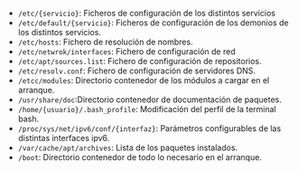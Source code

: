 - `/etc/{servicio}`: Ficheros de configuración de los distintos servicios
- `/etc/default/{servicio}`: Ficheros de configuración de los demonios de los distintos servicios.
- `/etc/hosts`: Fichero de resolución de nombres.
- `/etc/netwrok/interfaces`: Fichero de configuración de red
- `/etc/apt/sources.list`: Fichero de configuración de repositorios.
- `/etc/resolv.conf`: Fichero de configuración de servidores DNS.
- `/etcc/modules`: Directorio contenedor de los módulos a cargar en el arranque.
- `/usr/share/doc`:Directorio contenedor de documentación de paquetes.
- `/home/{usuario}/.bash_profile`: Modificación del perfil de la terminal bash.
- `/proc/sys/net/ipv6/conf/{interfaz}`: Parámetros configurables de las distintas interfaces ipv6.
- `/var/cache/apt/archives`: Lista de los paquetes instalados.
- `/boot`: Directorio contenedor de todo lo necesario en el arranque.